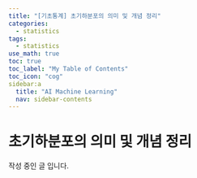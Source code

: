 ```yaml
---
title: "[기초통계] 초기하분포의 의미 및 개념 정리" 
categories:
  - statistics
tags:
  - statistics
use_math: true
toc: true
toc_label: "My Table of Contents"
toc_icon: "cog"
sidebar:a
  title: "AI Machine Learning"
  nav: sidebar-contents
---
```


# 초기하분포의 의미 및 개념 정리

작성 중인 글 입니다. 
